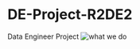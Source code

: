 # DE-Project-R2DE2
Data Engineer Project
![what we do](https://user-images.githubusercontent.com/103819686/189574553-2b80df92-9347-4f59-8e1f-a2d59c3cbe9a.png)

